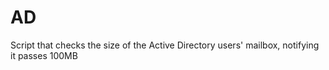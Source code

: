 # AD

Script that checks the size of the Active Directory users' mailbox, notifying it passes 100MB

